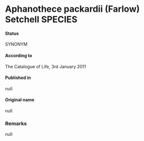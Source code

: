 # Aphanothece packardii (Farlow) Setchell SPECIES

#### Status
SYNONYM

#### According to
The Catalogue of Life, 3rd January 2011

#### Published in
null

#### Original name
null

### Remarks
null